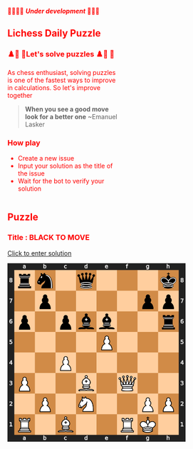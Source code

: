 <div class ='container' style ="color:red;width:100%">

<div class ='left' style ="width:50%">
  
🚧🚧🚧🚧 ***Under development*** 🚧🚧🚧
## Lichess Daily Puzzle ## 
### ♟️🐴 👑Let's solve puzzles ♟️🐴 👑


As chess enthusiast, solving puzzles is one of the fastest ways to improve in calculations. 
So let's improve together 

  > **When you see a good move look for a better one** ~Emanuel Lasker
  
### How play
 - Create a new issue 
 - Input your solution as the title of the issue
 - Wait for the bot to verify your solution


</div>

<div class = 'right' style ="display: inline-block">

## Puzzle
### Title : BLACK TO MOVE
[Click to enter solution](https://github.com/bradley-Amuj/bradley-Amuj/issues)

<img src="https://github.com/bradley-Amuj/bradley-Amuj/blob/main/defaultImage.svg" alt="current_puzzle" width="400"/>
</div>

</div>
